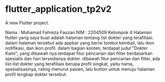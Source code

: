 # flutter_application_tp2v2

A new Flutter project.

Nama : Muhamad Fahreza Fauzan
NIM : 2204509
Kelompok 4
Halaman flutter yang saya buat adalah halaman tentang list dokter yang terafiliasi. dalam halaman tersebut ada appbar yang berisi tombol kembali, lalu ikon notifikasi, dan ikon profil.
dalam bagian konten, terdapat judul "Dokter Kami", yang dibawah nya terdapat fitur pencarian dan filter berdasarkan spesialis dan hari tersedianya dokter.
dibawah fitur pencarian dan filter, ada list-list dokter yang terafiliasi berupa profil singkat, yaitu nama, spesialisasinya, rating menurut pasien, lalu button untuk menuju halaman profil lengkap dokter tersebut.
